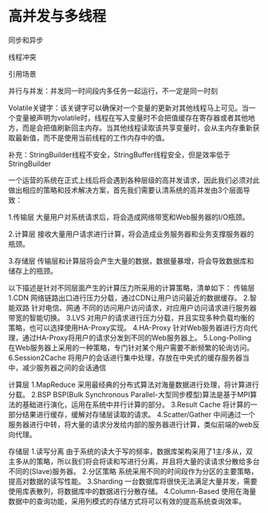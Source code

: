 # 高并发与多线程



同步和异步



线程冲突



引用场景







并行与并发：并发同一时间段内多任务一起运行，不一定是同一时刻

Volatile关键字：该关键字可以确保对一个变量的更新对其他线程马上可见。当一个变量被声明为volatile时，线程在写入变量时不会把值缓存在寄存器或者其他地方，而是会把值刷新回主内存。当其他线程读取该共享变量时，会从主内存重新获取最新值，而不是使用当前线程的工作内存中的值。



补充：StringBuilder线程不安全，StringBuffer线程安全，但是效率低于StringBuilder





一个运营的系统在正式上线后将会遇到各种层级的高并发请求，因此我们必须对此做出相应的策略和技术解决方案，首先我们需要认清系统的高并发由3个层面导致：

1.传输层
大量用户对系统请求后，将会造成网络带宽和Web服务器的I/O瓶颈。

2.计算层
接收大量用户请求进行计算，将会造成业务服务器和业务支撑服务器的瓶颈。

3.存储层
传输层和计算层将会产生大量的数据，数据量暴增，将会导致数据库和储存上的瓶颈。

以下描述是针对不同层面产生的计算压力所采用的计算策略，清单如下：
传输层
1.CDN
  网络链路出口进行压力分载，通过CDN让用户访问最近的数据缓存。
2.智能双路
  针对电信、网通 不同的访问用户访问请求，对应用户访问请求进行服务器带宽的智能切换。
3.LVS
  对用户的请求进行压力分载，并且实现多种负载均衡的策略，也可以选择使用HA-Proxy实现。
4.HA-Proxy
  针对Web服务器进行方向代理，通过HA-Proxy将用户的请求分发到不同的Web服务器上。
5.Long-Polling
  在Web服务器上采用的一种策略，专门针对某个用户需要不断频繁的轮询访问。
6.Session2Cache
  将用户的会话进行集中处理，存放在中央式的缓存服务器当中，减少服务器之间的会话通信

计算层
1.MapReduce
  采用最经典的分布式算法对海量数据进行处理，将计算进行分载。
2.BSP
  BSP(Bulk Synchronous Parallel-大型同步模型)算法是基于MPI算法的基础进行演化，运用在系统中并行计算的部分。
3.Result Cache
  将计算的一部分结果进行缓存，缓解对存储层读取的请求。
4.Scatter/Gather
  中间通过一个服务器进行中转，将大量的请求分发给内部的服务器进行计算，类似前端的web反向代理。

存储层
1.读写分离
  由于系统的读大于写的频率，数据库架构采用了1主/多从，双主多从的策略，所以我们将会将读和写进行分离，并且将大量的读请求分散给多台不同的(Slave)服务器。
2.分区策略
  系统采用不同的时间段作为分区的主要策略，提高对数据的读写性能。
3.Sharding
  一台数据库将很快无法满足大量并发，需要使用库表散列，将数据库中的数据进行分散存储。
4.Column-Based
  使用在海量数据中的查询功能，采用列模式的存储方式将可以有效的提高系统查询效率。





















